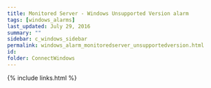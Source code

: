 ```yaml
---
title: ﻿Monitored Server - Windows Unsupported Version alarm
tags: [windows_alarms]
last_updated: July 29, 2016
summary: ""
sidebar: c_windows_sidebar
permalink: windows_alarm_monitoredserver_unsupportedversion.html
id:
folder: ConnectWindows
---
```




{% include links.html %}
